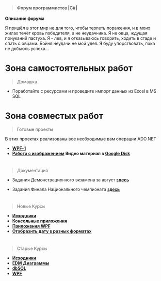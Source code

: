 > <h4>Форум программистов |C#|</h4>

**Описание форума**

Я пришёл в этот мир не для того, чтобы терпеть поражения, и в моих жилах течёт кровь победителя, а не неудачника. Я не овца, ждущая понуканий пастуха. Я - лев, и я отказываюсь говорить, ходить в стаде и спать с овцами.
Бойня неудачи не мой удел.
Я буду упорствовать, пока не добьюсь успеха...

#

# Зона самостоятельных работ

> Домашка

+ Поработайте с ресурсами и проведите импорт данных из Excel в MS SQL

#

# Зона совместых работ

> Готовые проекты

В этих проектах реализованы все необходимые вам операции ADO.NET

+ **[WPF-1](https://github.com/vckit/C-Sharp-Forum/tree/master/Courses/WPF/WPF-1/WPF-1)**
+ **[Работа с изображением](https://github.com/vckit/C-Sharp-Forum/tree/master/Images/Images)**
**Видео материал в [Google Disk](https://drive.google.com/drive/folders/1xA61s8E5LGttc2gJT2xzSvb-zDsz0NrV)**

#

> Документация

+ Задания Демонстрационного экзамена за август **[здесь](https://github.com/vckit/C-Sharp-Forum/tree/master/Tasks%20Competation/Demo%20Teacher/09_1.9_9)**

+ Задания Финала Национального чемпионата **[здесь](https://github.com/vckit/C-Sharp-Forum/tree/master/Tasks%20Competation/WordlSkills%20NCH%202017)**

#

> Новые Курсы

+ **[Исходники](https://github.com/vckit/C-Sharp-Forum/tree/master/Courses)**
+ **[Консольные приложения](https://github.com/vckit/C-Sharp-Forum/tree/master/Courses/ConsoleApp)**
+ **[Приложения WPF](https://github.com/vckit/C-Sharp-Forum/tree/master/Courses/WPF)**
+ **[Отобразить дату в разных форматах](https://github.com/vckit/C-Sharp-Forum/blob/master/DateSort/DateSort/Program.cs)**

#

> Старые Курсы

+ **[Исходники](https://github.com/vckit/C-Sharp-Forum/tree/master/Olds)**
+ **[EDM Диаграммы](https://github.com/vckit/C-Sharp-Forum/tree/master/Olds/EDM%20Diagramm)**
+ **[dbSQL](https://github.com/vckit/C-Sharp-Forum/tree/master/Olds/SQL)**
+ **[WPF](https://github.com/vckit/C-Sharp-Forum/tree/master/Olds/WPF)**
